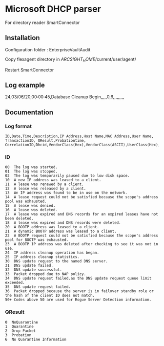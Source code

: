 # Microsoft DHCP parser
For directory reader SmartConnector

## Installation
Configuration folder : EnterpriseVaultAudit

Copy flexagent directory in $ARCSIGHT_HOME$/current/user/agent/

Restart SmartConnector

## Log example
24,03/06/20,00:00:45,Database Cleanup Begin,,,,,0,6,,,,,,,,,

## Documentation

### Log format
```
ID,Date,Time,Description,IP Address,Host Name,MAC Address,User Name, TransactionID, QResult,Probationtime, CorrelationID,Dhcid,VendorClass(Hex),VendorClass(ASCII),UserClass(Hex),UserClass(ASCII),RelayAgentInformation,DnsRegError.
```

### ID
```
00	The log was started.
01	The log was stopped.
02	The log was temporarily paused due to low disk space.
10	A new IP address was leased to a client.
11	A lease was renewed by a client.
12	A lease was released by a client.
13	An IP address was found to be in use on the network.
14	A lease request could not be satisfied because the scope's address pool was exhausted.
15	A lease was denied.
16	A lease was deleted.
17	A lease was expired and DNS records for an expired leases have not been deleted.
18	A lease was expired and DNS records were deleted.
20	A BOOTP address was leased to a client.
21	A dynamic BOOTP address was leased to a client.
22	A BOOTP request could not be satisfied because the scope's address pool for BOOTP was exhausted.
23	A BOOTP IP address was deleted after checking to see it was not in use.
24	IP address cleanup operation has began.
25	IP address cleanup statistics.
30	DNS update request to the named DNS server.
31	DNS update failed.
32	DNS update successful.
33	Packet dropped due to NAP policy.
34	DNS update request failed.as the DNS update request queue limit exceeded.
35	DNS update request failed.
36	Packet dropped because the server is in failover standby role or the hash of the client ID does not match.
50+	Codes above 50 are used for Rogue Server Detection information.
```

### QResult
```
0  NoQuarantine
1  Quarantine
2  Drop Packet
3  Probation
6  No Quarantine Information 
```
